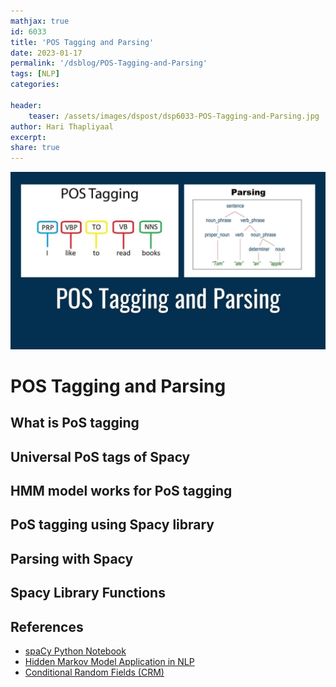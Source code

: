 ```yaml
---
mathjax: true
id: 6033
title: 'POS Tagging and Parsing'
date: 2023-01-17
permalink: '/dsblog/POS-Tagging-and-Parsing'
tags: [NLP] 
categories: 

header:
    teaser: /assets/images/dspost/dsp6033-POS-Tagging-and-Parsing.jpg
author: Hari Thapliyaal 
excerpt:
share: true 
---
```


![POS Tagging and Parsing](/assets/images/dspost/dsp6033-POS-Tagging-and-Parsing.jpg)

# POS Tagging and Parsing

## What is PoS tagging 

## Universal PoS tags of Spacy 

## HMM model works for PoS tagging

## PoS tagging using Spacy library

## Parsing with Spacy 

## Spacy Library Functions

## References
- [spaCy Python Notebook](https://github.com/dasarpai/NLP/blob/main/spaCy.ipynb)
- [Hidden Markov Model Application in NLP](https://analyticsindiamag.com/a-guide-to-hidden-markov-model-and-its-applications-in-nlp/)
- [Conditional Random Fields (CRM)](https://www.analyticsvidhya.com/blog/2018/08/nlp-guide-conditional-random-fields-text-classification/)